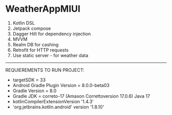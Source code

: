 # WeatherAppMIUI

1) Kotlin DSL
2) Jetpack compose
3) Dagger Hilt for dependency injection
4) MVVM
5) Realm DB for cashing
6) Retrofit for HTTP requests
7) Use static server - for weather data

----

REQUIEREMENTS TO RUN PROJECT:
- targetSDK = 33
- Android Gradle Plugin Version =  8.0.0-beta03
- Gradle Version = 8.0
- Gradle JDK = correto-17 (Amaxon Correttoversion 17.0.6) Java 17
- kotlinCompilerExtensionVersion '1.4.3'
- 'org.jetbrains.kotlin.android' version '1.8.10'
